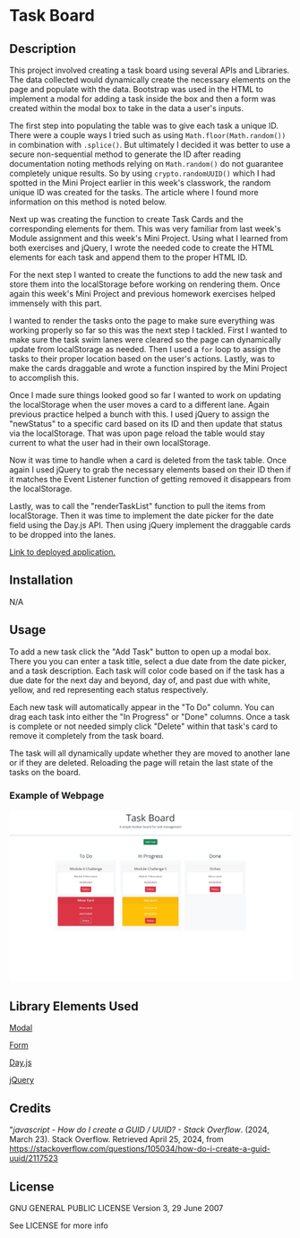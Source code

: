 # Task Board

## Description

This project involved creating a task board using several APIs and Libraries. The data collected would dynamically create the necessary elements on the page and populate with the data. Bootstrap was used in the HTML to implement a modal for adding a task inside the box and then a form was created within the modal box to take in the data a user's inputs.  

The first step into populating the table was to give each task a unique ID. There were a couple ways I tried such as using `Math.floor(Math.random())` in combination with `.splice()`. But ultimately I decided it was better to use a secure non-sequential method to generate the ID after reading documentation noting methods relying on `Math.random()` do not guarantee completely unique results. So by using `crypto.randomUUID()` which I had spotted in the Mini Project earlier in this week's classwork, the random unique ID was created for the tasks. The article where I found more information on this method is noted below.

Next up was creating the function to create Task Cards and the corresponding elements for them. This was very familiar from last week's Module assignment and this week's Mini Project. Using what I learned from both exercises and jQuery, I wrote the needed code to create the HTML elements for each task and append them to the proper HTML ID.

For the next step I wanted to create the functions to add the new task and store them into the localStorage before working on rendering them. Once again this week's Mini Project and previous homework exercises helped immensely with this part.

I wanted to render the tasks onto the page to make sure everything was working properly so far so this was the next step I tackled. First I wanted to make sure the task swim lanes were cleared so the page can dynamically update from localStorage as needed. Then I used a `for` loop to assign the tasks to their proper location based on the user's actions. Lastly, was to make the cards draggable and wrote a function inspired by the Mini Project to accomplish this.

Once I made sure things looked good so far I wanted to work on updating the localStorage when the user moves a card to a different lane. Again previous practice helped a bunch with this. I used jQuery to assign the "newStatus" to a specific card based on its ID and then update that status via the localStorage. That was upon page reload the table would stay current to what the user had in their own localStorage.

Now it was time to handle when a card is deleted from the task table. Once again I used jQuery to grab the necessary elements based on their ID then if it matches the Event Listener function of getting removed it disappears from the localStorage.

Lastly, was to call the "renderTaskList" function to pull the items from localStorage. Then it was time to implement the date picker for the date field using the Day.js API. Then using jQuery implement the draggable cards to be dropped into the lanes.


[Link to deployed application.](https://excervantes.github.io/task-board/)

## Installation

N/A

## Usage

To add a new task click the "Add Task" button to open up a modal box. There you you can enter a task title, select a due date from the date picker, and a task description. Each task will color code based on if the task has a due date for the next day and beyond, day of, and past due with white, yellow, and red representing each status respectively.

Each new task will automatically appear in the "To Do" column. You can drag each task into either the "In Progress" or "Done" columns. Once a task is complete or not needed simply click "Delete" within that task's card to remove it completely from the task board.

The task will all dynamically update whether they are moved to another lane or if they are deleted. Reloading the page will retain the last state of the tasks on the board.


### Example of Webpage

![Website Screenshot](assets/images/taskboardscreenshot.jpg)

## Library Elements Used

[Modal](https://getbootstrap.com/docs/5.0/components/modal/)

[Form](https://getbootstrap.com/docs/5.0/forms/overview/)

[Day.js](https://day.js.org/en/)

[jQuery](https://jquery.com/)


## Credits 

"_javascript - How do I create a GUID / UUID? - Stack Overflow_. (2024, March 23). Stack Overflow. Retrieved April 25, 2024, from https://stackoverflow.com/questions/105034/how-do-i-create-a-guid-uuid/2117523

## License

GNU GENERAL PUBLIC LICENSE
Version 3, 29 June 2007

See LICENSE for more info
